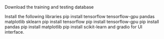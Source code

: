 Download the training and testing database 

Install the following libraries 
pip install tensorflow tensorflow-gpu pandas matplotlib sklearn
pip install tensorflow
pip install tensorflow-gpu
pip install pandas
pip install matplotlib
pip install scikit-learn
and gradio for UI interface.


